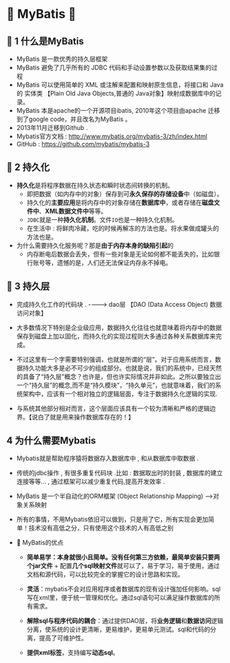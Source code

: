 # &#127800; MyBatis &#127800; 

## &#127800; 1 什么是MyBatis

- MyBatis 是一款优秀的持久层框架
- MyBatis 避免了几乎所有的 JDBC 代码和手动设置参数以及获取结果集的过程
- MyBatis 可以使用简单的 XML 或注解来配置和映射原生信息，将接口和 Java 的 实体类 【Plain Old Java Objects,普通的 Java对象】映射成数据库中的记录。
- MyBatis 本是apache的一个开源项目ibatis, 2010年这个项目由apache 迁移到了google code，并且改名为MyBatis 。
- 2013年11月迁移到Github .
- Mybatis官方文档 : http://www.mybatis.org/mybatis-3/zh/index.html
- GitHub : https://github.com/mybatis/mybatis-3

## &#127800; 2 持久化

- **持久化**是将程序数据在持久状态和瞬时状态间转换的机制。
  - 即把数据（如内存中的对象）保存到可**永久保存的存储设备**中（如磁盘）。
  - 持久化的**主要应用**是将内存中的对象存储在**数据库中**，或者存储在**磁盘文件中**、**XML数据文件中**等等。
  - `JDBC`就是一种**持久化机制**。文件`IO`也是一种持久化机制。
  - 在生活中 : 将鲜肉冷藏，吃的时候再解冻的方法也是。将水果做成罐头的方法也是。
- 为什么需要持久化服务呢？那是**由于内存本身的缺陷引起**的
  - 内存断电后数据会丢失，但有一些对象是无论如何都不能丢失的，比如银行账号等，遗憾的是，人们还无法保证内存永不掉电。
  
## &#127800; 3 持久层

- 完成持久化工作的代码块 .  ---->  dao层 【DAO (Data Access Object)  数据访问对象】

- 大多数情况下特别是企业级应用，数据持久化往往也就意味着将内存中的数据保存到磁盘上加以固化，而持久化的实现过程则大多通过各种关系数据库来完成。

- 不过这里有一个字需要特别强调，也就是所谓的“层”。对于应用系统而言，数据持久功能大多是必不可少的组成部分。也就是说，我们的系统中，已经天然的具备了“持久层”概念？也许是，但也许实际情况并非如此。之所以要独立出一个“持久层”的概念,而不是“持久模块”，“持久单元”，也就意味着，我们的系统架构中，应该有一个相对独立的逻辑层面，专注于数据持久化逻辑的实现.

- 与系统其他部分相对而言，这个层面应该具有一个较为清晰和严格的逻辑边界。【说白了就是用来操作数据库存在的！】

## 4 为什么需要Mybatis

- Mybatis就是帮助程序猿将数据存入数据库中 , 和从数据库中取数据 .

- 传统的jdbc操作 , 有很多重复代码块 .比如 : 数据取出时的封装 , 数据库的建立连接等等... , 通过框架可以减少重复代码,提高开发效率 .

- MyBatis 是一个半自动化的ORM框架 (Object Relationship Mapping) -->对象关系映射

- 所有的事情，不用Mybatis依旧可以做到，只是用了它，所有实现会更加简单！技术没有高低之分，只有使用这个技术的人有高低之别

- &#127800; MyBatis的优点
  - **简单易学：**本身就很小且简单。**没有任何第三方依赖**，最简单安装只要**两个jar文件** + 配置**几个sql映射文件**就可以了，易于学习，易于使用，通过文档和源代码，可以比较完全的掌握它的设计思路和实现。

  - **灵活**：mybatis不会对应用程序或者数据库的现有设计强加任何影响。sql写在xml里，便于统一管理和优化。通过sql语句可以满足操作数据库的所有需求。

  - **解除sql与程序代码的耦合**：通过提供DAO层，将**业务逻辑**和**数据访问**逻辑分离，使系统的设计更清晰，更易维护，更易单元测试。sql和代码的分离，提高了可维护性。

  - **提供xml标签**，支持编写**动态sql**。
